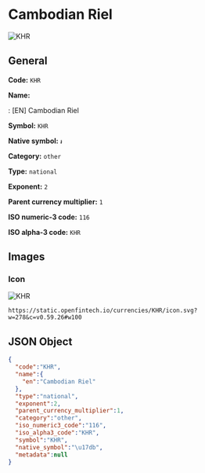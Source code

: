 
# Cambodian Riel 
![KHR](https://static.openfintech.io/currencies/KHR/icon.svg?w=278&c=v0.59.26#w100)  

## General 
 
**Code:** `KHR` 
 
**Name:** 
 
:	[EN] Cambodian Riel 
 
**Symbol:** `KHR` 
 
**Native symbol:** `៛` 
 
**Category:** `other` 
 
**Type:** `national` 
 
**Exponent:** `2` 
 
**Parent currency multiplier:** `1` 
 
**ISO numeric-3 code:** `116` 
 
**ISO alpha-3 code:** `KHR` 
 

## Images 

### Icon 
 
![KHR](https://static.openfintech.io/currencies/KHR/icon.svg?w=278&c=v0.59.26#w100)  

```
https://static.openfintech.io/currencies/KHR/icon.svg?w=278&c=v0.59.26#w100
```  

## JSON Object 

```json
{
  "code":"KHR",
  "name":{
    "en":"Cambodian Riel"
  },
  "type":"national",
  "exponent":2,
  "parent_currency_multiplier":1,
  "category":"other",
  "iso_numeric3_code":"116",
  "iso_alpha3_code":"KHR",
  "symbol":"KHR",
  "native_symbol":"\u17db",
  "metadata":null
}
```  
